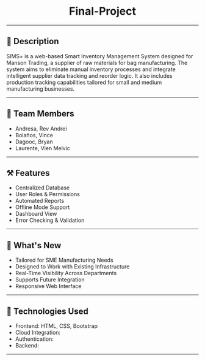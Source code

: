 <h1 align="center"> Final-Project </h1> 

---

## 📍 Description
SIMS+ is a web-based Smart Inventory Management System designed for Manson Trading, a supplier of raw materials for bag manufacturing. The system aims to eliminate manual inventory processes and integrate intelligent supplier data tracking and reorder logic. It also includes production tracking capabilities tailored for small and medium manufacturing businesses.

---

## 🪪 Team Members
- Andresa, Rev Andrei
- Bolaños, Vince
- Dagooc, Bryan
- Laurente, Vien Melvic

---

## ⚒️ Features
- Centralized Database
- User Roles & Permissions
- Automated Reports
- Offline Mode Support
- Dashboard View
- Error Checking & Validation

---

## 🤩 What's New
- Tailored for SME Manufacturing Needs
- Designed to Work with Existing Infrastructure
- Real-Time Visibility Across Departments
- Supports Future Integration
- Responsive Web Interface

---

## 🤖 Technologies Used 
- Frontend: HTML, CSS, Bootstrap
- Cloud Integration:
- Authentication:
- Backend:

---
